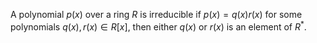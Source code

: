 A polynomial $p(x)$ over a ring $R$ is irreducible if $p(x) = q(x)r(x)$ for some polynomials $q(x), r(x) \in R[x]$, then either $q(x)$ or $r(x)$ is an element of $R^*$.
